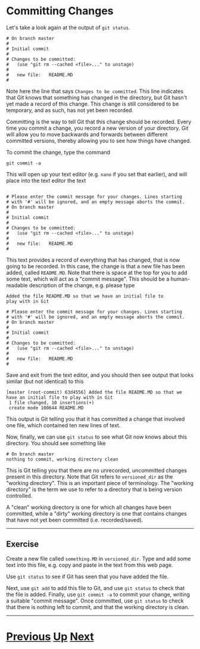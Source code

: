 ---
---

# Committing Changes

Let's take a look again at the output of `git status`.

```
# On branch master
#
# Initial commit
#
# Changes to be committed:
#   (use "git rm --cached <file>..." to unstage)
#
#	new file:   README.MD
#
```

Note here the line that says `Changes to be committed`. This line
indicates that Git knows that something has changed in the directory,
but Git hasn't yet made a record of this change. This change is 
still considered to be temporary, and as such, has not yet been recorded.

Committing is the way to tell Git that this change should be recorded.
Every time you commit a change, you record a new version of your directory.
Git will allow you to move backwards and forwards between different 
committed versions, thereby allowing you to see how things have changed.

To commit the change, type the command

```
git commit -a
```

This will open up your text editor (e.g. `nano` if you set that earlier),
and will place into the text editor the text

```

# Please enter the commit message for your changes. Lines starting
# with '#' will be ignored, and an empty message aborts the commit.
# On branch master
#
# Initial commit
#
# Changes to be committed:
#   (use "git rm --cached <file>..." to unstage)
#
#	new file:   README.MD
#
```

This text provides a record of everything that has changed, that
is now going to be recorded. In this case, the change is that a new
file has been added, called `README.MD`. Note that there is space
at the top for you to add some text, which will act as a 
"commit message". This should be a human-readable
description of the change, e.g. please type

```
Added the file README.MD so that we have an initial file to
play with in Git

# Please enter the commit message for your changes. Lines starting
# with '#' will be ignored, and an empty message aborts the commit.
# On branch master
#
# Initial commit
#
# Changes to be committed:
#   (use "git rm --cached <file>..." to unstage)
#
#	new file:   README.MD
#
```

Save and exit from the text editor, and you should then see output
that looks similar (but not identical) to this

```
[master (root-commit) 63d4556] Added the file README.MD so that we have an initial file to play with in Git
 1 file changed, 10 insertions(+)
 create mode 100644 README.MD
```

This output is Git telling you that it has committed a change that involved one file,
which contained ten new lines of text.

Now, finally, we can use `git status` to see what Git now knows about
this directory. You should see something like

```
# On branch master
nothing to commit, working directory clean
```

This is Git telling you that there are no unrecorded, uncommitted changes
present in this directory. Note that Git refers to `versioned_dir` as
the "working directory". This is an important piece of terminology. The
"working directory" is the term we use to refer to a directory that
is being version controlled.

A "clean" working directory is one for which all changes have been
committed, while a "dirty" working directory is one that contains
changes that have not yet been committed (i.e. recorded/saved).

***

## Exercise

Create a new file called `something.MD` in `versioned_dir`. Type and add some
text into this file, e.g. copy and paste in the text from this web page.

Use `git status` to see if Git has seen that you have added the file.

Next, use `git add` to add this file to Git, and use `git status` to check
that the file is added. Finally, use `git commit -a` to commit your change,
writing a suitable "commit message". Once committed, use `git status` to 
check that there is nothing left to commit, and that the working directory
is clean.

***

# [Previous](../adding) [Up](../README) [Next](../diffing)
